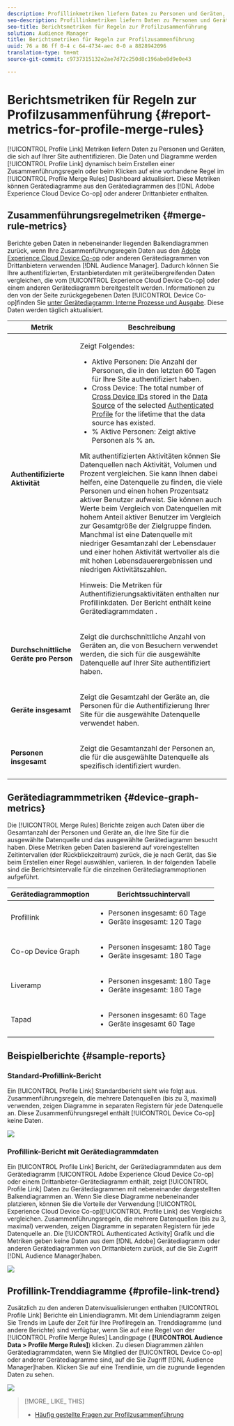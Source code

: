 ```yaml
---
description: Profillinkmetriken liefern Daten zu Personen und Geräten, die sich bei Ihrer Site authentifizieren. Die Daten und Diagramme in Profillink-Updates werden dynamisch aktualisiert, wenn Sie eine Regel zusammenführen oder auf eine vorhandene Regel im Dashboard "Profile Merge Rules" klicken. Diese Metriken können Gerätediagramme aus den Adobe Experience Cloud Device Co-op oder anderen Gerätediagrammquellen von Drittanbietern enthalten.
seo-description: Profillinkmetriken liefern Daten zu Personen und Geräten, die sich bei Ihrer Site authentifizieren. Die Daten und Diagramme in Profillink-Updates werden dynamisch aktualisiert, wenn Sie eine Regel zusammenführen oder auf eine vorhandene Regel im Dashboard "Profile Merge Rules" klicken. Diese Metriken können Gerätediagramme aus den Adobe Experience Cloud Device Co-op oder anderen Gerätediagrammquellen von Drittanbietern enthalten.
seo-title: Berichtsmetriken für Regeln zur Profilzusammenführung
solution: Audience Manager
title: Berichtsmetriken für Regeln zur Profilzusammenführung
uuid: 76 a 86 ff 0-4 c 64-4734-aec 0-0 a 8828942096
translation-type: tm+mt
source-git-commit: c9737315132e2ae7d72c250d8c196abe8d9e0e43

---
```



# Berichtsmetriken für Regeln zur Profilzusammenführung {#report-metrics-for-profile-merge-rules}

[!UICONTROL Profile Link] Metriken liefern Daten zu Personen und Geräten, die sich auf Ihrer Site authentifizieren. Die Daten und Diagramme werden [!UICONTROL Profile Link] dynamisch beim Erstellen einer Zusammenführungsregeln oder beim Klicken auf eine vorhandene Regel im [!UICONTROL Profile Merge Rules] Dashboard aktualisiert. Diese Metriken können Gerätediagramme aus den Gerätediagrammen des [!DNL Adobe Experience Cloud Device Co-op] oder anderer Drittanbieter enthalten.

## Zusammenführungsregelmetriken {#merge-rule-metrics}

Berichte geben Daten in nebeneinander liegenden Balkendiagrammen zurück, wenn Ihre Zusammenführungsregeln Daten aus den [Adobe Experience Cloud Device Co-op](https://marketing.adobe.com/resources/help/en_US/mcdc/) oder anderen Gerätediagrammen von Drittanbietern verwenden [!DNL Audience Manager]. Dadurch können Sie Ihre authentifizierten, Erstanbieterdaten mit geräteübergreifenden Daten vergleichen, die vom [!UICONTROL Experience Cloud Device Co-op] oder einem anderen Gerätediagramm bereitgestellt werden. Informationen zu den von der Seite zurückgegebenen Daten [!UICONTROL Device Co-op]finden Sie [unter Gerätediagramm: Interne Prozesse und Ausgabe](https://marketing.adobe.com/resources/help/en_US/mcdc/mcdc-processes.html). Diese Daten werden täglich aktualisiert.

<table id="table_A7FB2F9804F84AC8A6DD05C0E6EE7555"> 
 <thead> 
  <tr> 
   <th colname="col1" class="entry"> Metrik </th> 
   <th colname="col2" class="entry"> Beschreibung </th> 
  </tr> 
 </thead>
 <tbody> 
  <tr> 
   <td colname="col1"> <p> <b><span class="wintitle"> Authentifizierte Aktivität</span></b> </p> </td> 
   <td colname="col2"> <p>Zeigt Folgendes: </p> 
    <ul id="ul_7F7373919A4A49028EF4BF7B28D9F8E9"> 
     <li id="li_FE2F93C496D64ED8928B3E522C9585EA"> <span class="wintitle"> Aktive Personen</span>: Die Anzahl der Personen, die in den letzten 60 Tagen für Ihre Site authentifiziert haben. </li> 
     <li id="li_60CFD26EE68B442683C0ED5FED1A79C8"> <span class="wintitle"> Cross Device</span>: The total number of <a href="../../features/profile-merge-rules/merge-rules-start.md#create-data-source"> Cross Device IDs</a> stored in the <a href="../../features/manage-datasources.md#create-data-source"> Data Source</a> of the selected <a href="../../features/profile-merge-rules/merge-rule-definitions.md"> Authenticated Profile</a> for the lifetime that the data source has existed. </li> 
     <li id="li_F2F07B6A326C4A18B79A0CF2C47D9677"> <span class="wintitle"> % Aktive Personen</span>: Zeigt <span class="wintitle"> aktive Personen</span> als % an. </li> 
    </ul> <p> <span class="wintitle"> Mit authentifizierten Aktivitäten</span> können Sie Datenquellen nach Aktivität, Volumen und Prozent vergleichen. Sie kann Ihnen dabei helfen, eine Datenquelle zu finden, die viele Personen und einen hohen Prozentsatz aktiver Benutzer aufweist. Sie können auch Werte beim Vergleich von Datenquellen mit hohem Anteil aktiver Benutzer im Vergleich zur Gesamtgröße der Zielgruppe finden. Manchmal ist eine Datenquelle mit niedriger Gesamtanzahl der Lebensdauer und einer hohen Aktivität wertvoller als die mit hohen Lebensdauerergebnissen und niedrigen Aktivitätszahlen. </p> <p> <p>Hinweis: Die Metriken <span class="wintitle"> für Authentifizierungsaktivitäten</span> enthalten <span class="wintitle"> nur</span> Profillinkdaten. Der Bericht enthält <span class="wintitle"> keine Gerätediagrammdaten</span> . </p> </p> </td> 
  </tr> 
  <tr> 
   <td colname="col1"> <p> <b><span class="wintitle"> Durchschnittliche Geräte pro Person</span></b> </p> </td> 
   <td colname="col2"> <p> Zeigt die durchschnittliche Anzahl von Geräten an, die von Besuchern verwendet werden, die sich für die ausgewählte Datenquelle auf Ihrer Site authentifiziert haben. </p> </td> 
  </tr> 
  <tr> 
   <td colname="col1"> <p> <b><span class="wintitle"> Geräte insgesamt</span></b> </p> </td> 
   <td colname="col2"> <p>Zeigt die Gesamtzahl der Geräte an, die Personen für die Authentifizierung Ihrer Site für die ausgewählte Datenquelle verwendet haben. </p> </td> 
  </tr> 
  <tr> 
   <td colname="col1"> <p> <b><span class="wintitle"> Personen insgesamt</span></b> </p> </td> 
   <td colname="col2"> <p>Zeigt die Gesamtanzahl der Personen an, die für die ausgewählte Datenquelle als spezifisch identifiziert wurden. </p> </td> 
  </tr> 
 </tbody> 
</table>

## Gerätediagrammmetriken {#device-graph-metrics}

Die [!UICONTROL Merge Rules] Berichte zeigen auch Daten über die Gesamtanzahl der Personen und Geräte an, die Ihre Site für die ausgewählte Datenquelle und das ausgewählte Gerätediagramm besucht haben. Diese Metriken geben Daten basierend auf voreingestellten Zeitintervallen (der Rückblickzeitraum) zurück, die je nach Gerät, das Sie beim Erstellen einer Regel auswählen, variieren. In der folgenden Tabelle sind die Berichtsintervalle für die einzelnen Gerätediagrammoptionen aufgeführt.

<table id="table_038983EBC71F4A55BBCA99212AC5DEE6"> 
 <thead> 
  <tr> 
   <th colname="col1" class="entry"> Gerätediagrammoption </th> 
   <th colname="col2" class="entry"> Berichtssuchintervall </th> 
  </tr>
 </thead>
 <tbody> 
  <tr> 
   <td colname="col1"> <p><span class="wintitle"> Profillink</span> </p> </td> 
   <td colname="col2"> <p> 
     <ul id="ul_B2FF2341573840549FFB96579F537082"> 
      <li id="li_B37323C2F2434F41B407500AC5C15447">Personen insgesamt: 60 Tage </li> 
      <li id="li_08D911224A60418BBB3CFB4E70CE73D4">Geräte insgesamt: 120 Tage </li> 
     </ul> </p> </td> 
  </tr> 
  <tr> 
   <td colname="col1"> <p><span class="wintitle"> Co-op Device Graph</span> </p> </td> 
   <td colname="col2"> <p> 
     <ul id="ul_64AD1DD89DF64703B70B973A463BA020"> 
      <li id="li_D7D3A3871F434CBFA71BE8929EB41648">Personen insgesamt: 180 Tage </li> 
      <li id="li_125D387986B2463EB310203CE5857EDA">Geräte insgesamt: 180 Tage </li> 
     </ul> </p> </td> 
  </tr> 
  <tr> 
   <td colname="col1"> <p><span class="wintitle"> Liveramp</span> </p> </td> 
   <td colname="col2"> <p> 
     <ul id="ul_2772F3AD7E1440789B635794ECDE8DFB"> 
      <li id="li_1432363829D64615B1D349A3722D6268">Personen insgesamt: 180 Tage </li> 
      <li id="li_D5C0E3CE92524B54BBD36C73A326292B">Geräte insgesamt: 180 Tage </li> 
     </ul> </p> </td> 
  </tr> 
  <tr> 
   <td colname="col1"> <p><span class="wintitle"> Tapad</span> </p> </td> 
   <td colname="col2"> <p> 
     <ul id="ul_274529DB58E6442E95C6AD89BECB1362"> 
      <li id="li_67102211A72A4E47AACFE5E369793C17">Personen insgesamt: 60 Tage </li> 
      <li id="li_3E8F3DA6A7B5487895A626674DA363A5">Geräte insgesamt 60 Tage </li> 
     </ul> </p> </td> 
  </tr> 
 </tbody> 
</table>

## Beispielberichte {#sample-reports}

### Standard-Profillink-Bericht

Ein [!UICONTROL Profile Link] Standardbericht sieht wie folgt aus. Zusammenführungsregeln, die mehrere Datenquellen (bis zu 3, maximal) verwenden, zeigen Diagramme in separaten Registern für jede Datenquelle an. Diese Zusammenführungsregel enthält [!UICONTROL Device Co-op] keine Daten.

![](assets/coop-metrics1.png)

### Profillink-Bericht mit Gerätediagrammdaten

Ein [!UICONTROL Profile Link] Bericht, der Gerätediagrammdaten aus dem Gerätediagramm [!UICONTROL Adobe Experience Cloud Device Co-op] oder einem Drittanbieter-Gerätediagramm enthält, zeigt [!UICONTROL Profile Link] Daten zu Gerätediagrammen mit nebeneinander dargestellten Balkendiagrammen an. Wenn Sie diese Diagramme nebeneinander platzieren, können Sie die Vorteile der Verwendung [!UICONTROL Experience Cloud Device Co-op][!UICONTROL Profile Link] des Vergleichs vergleichen. Zusammenführungsregeln, die mehrere Datenquellen (bis zu 3, maximal) verwenden, zeigen Diagramme in separaten Registern für jede Datenquelle an. Die [!UICONTROL Authenticated Activity] Grafik und die Metriken geben keine Daten aus dem [!DNL Adobe] Gerätediagramm oder anderen Gerätediagrammen von Drittanbietern zurück, auf die Sie Zugriff [!DNL Audience Manager]haben.

![](assets/coop-metrics2.png)

## Profillink-Trenddiagramme {#profile-link-trend}

Zusätzlich zu den anderen Datenvisualisierungen enthalten [!UICONTROL Profile Link] Berichte ein Liniendiagramm. Mit dem Liniendiagramm zeigen Sie Trends im Laufe der Zeit für Ihre Profilregeln an. Trenddiagramme (und andere Berichte) sind verfügbar, wenn Sie auf eine Regel von der [!UICONTROL Profile Merge Rules] Landingpage ( **[!UICONTROL Audience Data > Profile Merge Rules]**) klicken. Zu diesen Diagrammen zählen Gerätediagrammdaten, wenn Sie Mitglied der [!UICONTROL Device Co-op] oder anderer Gerätediagramme sind, auf die Sie Zugriff [!DNL Audience Manager]haben. Klicken Sie auf eine Trendlinie, um die zugrunde liegenden Daten zu sehen.

![](assets/authenticated_trends.png)

>[!MORE_ LIKE_ THIS]
>
>* [Häufig gestellte Fragen zur Profilzusammenführung](../../faq/faq-profile-merge.md)

